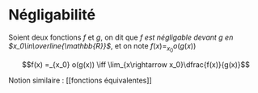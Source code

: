 # Négligabilité
Soient deux fonctions $f$ et $g$, on dit que _$f$ est négligable devant $g$ en $x_0\in\overline{\mathbb{R}}$_, et on note $f(x) =_{x_0} o(g(x))$

$$f(x) =_{x_0} o(g(x)) \iff \lim_{x\rightarrow x_0}\dfrac{f(x)}{g(x)}$$


Notion similaire : [[fonctions équivalentes]]
